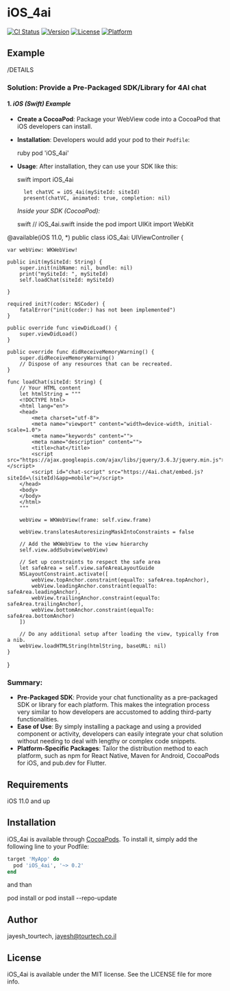 # iOS_4ai

[![CI Status](https://img.shields.io/travis/jayesh_tourtech/iOS_4ai.svg?style=flat)](https://travis-ci.org/jayesh_tourtech/iOS_4ai)
[![Version](https://img.shields.io/cocoapods/v/iOS_4ai.svg?style=flat)](https://cocoapods.org/pods/iOS_4ai)
[![License](https://img.shields.io/cocoapods/l/iOS_4ai.svg?style=flat)](https://cocoapods.org/pods/iOS_4ai)
[![Platform](https://img.shields.io/cocoapods/p/iOS_4ai.svg?style=flat)](https://cocoapods.org/pods/iOS_4ai)

## Example

/DETAILS
### Solution: Provide a Pre-Packaged SDK/Library for 4AI chat

#### 1. *iOS (Swift) Example*

- **Create a CocoaPod**: Package your WebView code into a CocoaPod that iOS developers can install.

- **Installation**: Developers would add your pod to their `Podfile`:

  ruby
  pod 'iOS_4ai'
  

- **Usage**: After installation, they can use your SDK like this:

  swift
  import iOS_4ai

        let chatVC = iOS_4ai(mySiteId: siteId)
        present(chatVC, animated: true, completion: nil)
  

  *Inside your SDK (CocoaPod):*

  swift
  // iOS_4ai.swift inside the pod
import UIKit
import WebKit

@available(iOS 11.0, *)
public class iOS_4ai: UIViewController {
    
    var webView: WKWebView!
    
    public init(mySiteId: String) {
        super.init(nibName: nil, bundle: nil)
        print("mySiteId: ", mySiteId)
        self.loadChat(siteId: mySiteId)

    }
    
    required init?(coder: NSCoder) {
        fatalError("init(coder:) has not been implemented")
    }
    
    public override func viewDidLoad() {
        super.viewDidLoad()
    }
    
    public override func didReceiveMemoryWarning() {
        super.didReceiveMemoryWarning()
        // Dispose of any resources that can be recreated.
    }
    
    func loadChat(siteId: String) {
        // Your HTML content
        let htmlString = """
        <!DOCTYPE html>
        <html lang="en">
        <head>
            <meta charset="utf-8">
            <meta name="viewport" content="width=device-width, initial-scale=1.0">
            <meta name="keywords" content="">
            <meta name="description" content="">
            <title>chat</title>
            <script src="https://ajax.googleapis.com/ajax/libs/jquery/3.6.3/jquery.min.js"></script>
            <script id="chat-script" src="https://4ai.chat/embed.js?siteId=\(siteId)&app=mobile"></script>
        </head>
        <body>
        </body>
        </html>
        """
        
        webView = WKWebView(frame: self.view.frame)
        
        webView.translatesAutoresizingMaskIntoConstraints = false
        
        // Add the WKWebView to the view hierarchy
        self.view.addSubview(webView)
        
        // Set up constraints to respect the safe area
        let safeArea = self.view.safeAreaLayoutGuide
        NSLayoutConstraint.activate([
            webView.topAnchor.constraint(equalTo: safeArea.topAnchor),
            webView.leadingAnchor.constraint(equalTo: safeArea.leadingAnchor),
            webView.trailingAnchor.constraint(equalTo: safeArea.trailingAnchor),
            webView.bottomAnchor.constraint(equalTo: safeArea.bottomAnchor)
        ])
                
        // Do any additional setup after loading the view, typically from a nib.
        webView.loadHTMLString(htmlString, baseURL: nil)
    }

}

### Summary:

- **Pre-Packaged SDK**: Provide your chat functionality as a pre-packaged SDK or library for each platform. This makes the integration process very similar to how developers are accustomed to adding third-party functionalities.
- **Ease of Use**: By simply installing a package and using a provided component or activity, developers can easily integrate your chat solution without needing to deal with lengthy or complex code snippets.
- **Platform-Specific Packages**: Tailor the distribution method to each platform, such as npm for React Native, Maven for Android, CocoaPods for iOS, and pub.dev for Flutter.

## Requirements

iOS 11.0 and up

## Installation

iOS_4ai is available through [CocoaPods](https://cocoapods.org). To install
it, simply add the following line to your Podfile:

```ruby
target 'MyApp' do
  pod 'iOS_4ai', '~> 0.2'
end
```
and than 

pod install
or
pod install --repo-update 

## Author

jayesh_tourtech, jayesh@tourtech.co.il

## License

iOS_4ai is available under the MIT license. See the LICENSE file for more info.
